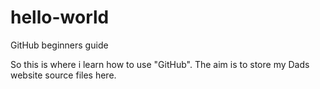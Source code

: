 # hello-world
GitHub beginners guide

So this is where i learn how to use "GitHub". The aim is to store my Dads website source files here.
